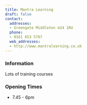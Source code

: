 ```yaml
---
title: Mantra Learning
draft: false
contact:
  addresses:
  - Greengate Middleton m24 1RU
  phone:
  - 0161 653 5767
  web_addresses:
  - http://www.mantralearning.co.uk
---
```


### Information
Lots of training courses

### Opening Times
* 7.45 - 6pm

